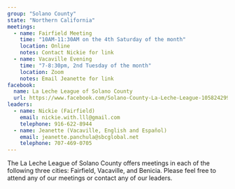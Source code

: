 ```yaml
---
group: "Solano County"
state: "Northern California"
meetings:
  - name: Fairfield Meeting
    time: "10AM-11:30AM on the 4th Saturday of the month"
    location: Online
    notes: Contact Nickie for link
  - name: Vacaville Evening
    time: "7-8:30pm, 2nd Tuesday of the month"
    location: Zoom
    notes: Email Jeanette for link
facebook: 
  name: La Leche League of Solano County
  url: https://www.facebook.com/Solano-County-La-Leche-League-105824299459800
leaders:
  - name: Nickie (Fairfield)
    email: nickie.with.lll@gmail.com
    telephone: 916-622-8944
  - name: Jeanette (Vacaville, English and Español) 
    email: jeanette.panchula@sbcglobal.net
    telephone: 707-469-0705
---
```

The La Leche League of Solano County offers meetings in each of the following three cities: Fairfield, Vacaville, and Benicia. Please feel free to attend any of our meetings or contact any of our leaders.